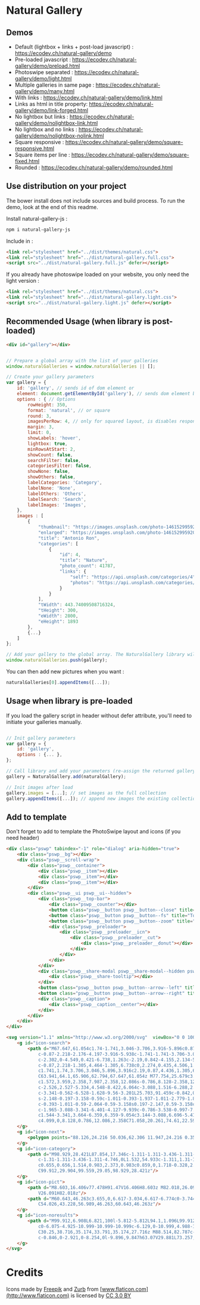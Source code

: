 Natural Gallery
============================

Demos 
-----
* Default (lightbox + links + post-load javascript) : https://ecodev.ch/natural-gallery/demo
* Pre-loaded javascript : https://ecodev.ch/natural-gallery/demo/preload.html
* Photoswipe separated : https://ecodev.ch/natural-gallery/demo/light.html
* Multiple galleries in same page : https://ecodev.ch/natural-gallery/demo/many.html
* With links : https://ecodev.ch/natural-gallery/demo/link.html
* Links as html in title property: https://ecodev.ch/natural-gallery/demo/link-forged.html
* No lightbox but links : https://ecodev.ch/natural-gallery/demo/nolightbox-link.html
* No lightbox and no links : https://ecodev.ch/natural-gallery/demo/nolightbox-nolink.html
* Square responsive : https://ecodev.ch/natural-gallery/demo/square-responsive.html
* Square items per line : https://ecodev.ch/natural-gallery/demo/square-fixed.html
* Rounded : https://ecodev.ch/natural-gallery/demo/rounded.html

Use distribution on your project 
-----

The bower install does not include sources and build process. To run the demo, look at the end of this readme. 

Install natural-gallery-js :

```sh
npm i natural-gallery-js
```

Include in <head> : 

```html
<link rel="stylesheet" href="../dist/themes/natural.css">
<link rel="stylesheet" href="../dist/natural-gallery.full.css">
<script src="../dist/natural-gallery.full.js" defer></script>
```

If you already have photoswipe loaded on your website, you only need the light version  : 

```html
<link rel="stylesheet" href="../dist/themes/natural.css">
<link rel="stylesheet" href="../dist/natural-gallery.light.css">
<script src="../dist/natural-gallery.light.js" defer></script>
```

Recommended Usage (when library is post-loaded) 
-----

```html
<div id="gallery"></div>
```

```javascript

// Prepare a global array with the list of your galleries
window.naturalGalleries = window.naturalGalleries || [];

// Create your gallery parameters
var gallery = {
    id: 'gallery', // sends id of dom element or
    element: document.getElementById('gallery'), // sends dom element by reference
    options : { // Options
        rowHeight: 350,
        format: 'natural', // or square
        round: 3,
        imagesPerRow: 4, // only for squared layout, is disables responsive
        margin: 3,
        limit: 0,
        showLabels: 'hover',
        lightbox: true,
        minRowsAtStart: 2,
        showCount: false,
        searchFilter: false,
        categoriesFilter: false,
        showNone: false,
        showOthers: false,
        labelCategories: 'Category',
        labelNone: 'None',
        labelOthers: 'Others',
        labelSearch: 'Search',
        labelImages: 'Images',
    },
    images : [
        {
            "thumbnail": "https://images.unsplash.com/photo-1461529959205-ba7d61debd0b?ixlib=rb-0.3.5&q=80&fm=jpg&crop=entropy&w=400&fit=max&s=0653332e9c1498112a303c583c102f6a",
            "enlarged": "https://images.unsplash.com/photo-1461529959205-ba7d61debd0b?ixlib=rb-0.3.5&q=80&fm=jpg&crop=entropy&w=1080&fit=max&s=a74e25633c9c659c0778b71ca9aa33a0",
            "title": "Antonio Ron",
            "categories": [
                {
                    "id": 4,
                    "title": "Nature",
                    "photo_count": 41787,
                    "links": {
                        "self": "https://api.unsplash.com/categories/4",
                        "photos": "https://api.unsplash.com/categories/4/photos"
                    }
                }
            ],
            "tWidth": 443.74009508716324,
            "tHeight": 300,
            "eWidth": 2800,
            "eHeight": 1893
        },
        {...}
    ]
};

// Add your gallery to the global array. The NaturalGallery library will start when the script will be loaded.
window.naturalGalleries.push(gallery);
```

You can then add new pictures when you want :

```javascript
naturalGalleries[0].appendItems([...]);
```

Usage when library is pre-loaded
-----

If you load the gallery script in header without defer attribute, you'll need to initiate your galleries manually.

```javascript

// Init gallery parameters
var gallery = {
    id: 'gallery',
    options : {... },
};

// Call library and add your parameters (re-assign the returned gallery object if you plan to add images later)
gallery = NaturalGallery.add(naturalGallery);

// Init images after load
gallery.images = [...]; // set images as the full collection
gallery.appendItems([...]); // append new images the existing collection
```

Add to template
-----

Don't forget to add to template the PhotoSwipe layout and icons (if you need header)
```html
<div class="pswp" tabindex="-1" role="dialog" aria-hidden="true">
    <div class="pswp__bg"></div>
    <div class="pswp__scroll-wrap">
        <div class="pswp__container">
            <div class="pswp__item"></div>
            <div class="pswp__item"></div>
            <div class="pswp__item"></div>
        </div>
        <div class="pswp__ui pswp__ui--hidden">
            <div class="pswp__top-bar">
                <div class="pswp__counter"></div>
                <button class="pswp__button pswp__button--close" title="Close (Esc)"></button>
                <button class="pswp__button pswp__button--fs" title="Toggle fullscreen"></button>
                <button class="pswp__button pswp__button--zoom" title="Zoom in/out"></button>
                <div class="pswp__preloader">
                    <div class="pswp__preloader__icn">
                        <div class="pswp__preloader__cut">
                            <div class="pswp__preloader__donut"></div>
                        </div>
                    </div>
                </div>
            </div>
            <div class="pswp__share-modal pswp__share-modal--hidden pswp__single-tap">
                <div class="pswp__share-tooltip"></div>
            </div>
            <button class="pswp__button pswp__button--arrow--left" title="Previous (arrow left)"></button>
            <button class="pswp__button pswp__button--arrow--right" title="Next (arrow right)"></button>
            <div class="pswp__caption">
                <div class="pswp__caption__center"></div>
            </div>
        </div>
    </div>
</div>
```

```html
<svg version="1.1" xmlns="http://www.w3.org/2000/svg"  viewBox="0 0 100 100"  xml:space="preserve" style="display:none;">
    <g id="icon-search">
        <path d="M67.647,61.054c1.74-1.741,3.046-3.706,3.916-5.896c0.87-2.19,1.305-4.422,1.305-6.696c0-2.274-0.435-4.52-1.305-6.738
            c-0.87-2.218-2.176-4.197-3.916-5.938c-1.741-1.741-3.706-3.032-5.896-3.874c-2.19-0.842-4.436-1.263-6.738-1.263
            c-2.302,0-4.549,0.421-6.738,1.263c-2.19,0.842-4.155,2.134-5.896,3.874s-3.046,3.72-3.916,5.938
            c-0.87,2.218-1.305,4.464-1.305,6.738c0,2.274,0.435,4.506,1.305,6.696c0.87,2.19,2.176,4.155,3.916,5.896
            c1.741,1.74,3.706,3.046,5.896,3.916c2.19,0.87,4.436,1.305,6.738,1.305s4.548-0.435,6.738-1.305
            C63.941,64.1,65.906,62.794,67.647,61.054z M77.754,25.679c3.145,3.144,5.503,6.696,7.075,10.654
            c1.572,3.959,2.358,7.987,2.358,12.086s-0.786,8.128-2.358,12.086c-1.572,3.959-3.93,7.51-7.075,10.654
            c-2.526,2.527-5.334,4.548-8.422,6.064c-3.088,1.516-6.288,2.526-9.602,3.032c-3.313,0.506-6.64,0.478-9.98-0.084
            c-3.341-0.562-6.528-1.628-9.56-3.201L25.703,91.459c-0.842,0.842-1.769,1.459-2.779,1.853c-1.011,0.393-2.064,0.59-3.158,0.59
            s-2.148-0.197-3.158-0.59c-1.011-0.393-1.937-1.011-2.779-1.853c-0.842-0.842-1.46-1.769-1.853-2.779
            c-0.393-1.011-0.59-2.064-0.59-3.158s0.197-2.147,0.59-3.158c0.393-1.011,1.011-1.937,1.853-2.779l13.981-13.981
            c-1.965-3.088-3.341-6.401-4.127-9.939c-0.786-3.538-0.997-7.075-0.632-10.612c0.365-3.537,1.32-6.977,2.864-10.318
            c1.544-3.341,3.664-6.359,6.359-9.054c3.144-3.088,6.696-5.418,10.654-6.991c3.959-1.572,7.987-2.358,12.086-2.358
            c4.099,0,8.128,0.786,12.086,2.358C71.058,20.261,74.61,22.591,77.754,25.679z"/>
    </g>
    <g id="icon-next">
        <polygon points="88.126,24.216 50.036,62.306 11.947,24.216 0.355,35.809 50.036,85.49 99.718,35.809 		"/>
    </g>
    <g id="icon-category">
        <path d="M98.929,28.421L87.854,17.346c-1.311-1.311-3.436-1.311-4.747,0L36.974,63.48L17.353,43.859
            c-1.31-1.311-3.436-1.311-4.746,0L1.532,54.933c-1.311,1.31-1.311,3.436,0,4.747l33.069,33.069
            c0.655,0.656,1.514,0.983,2.373,0.983c0.859,0,1.718-0.328,2.373-0.983l59.581-59.582c0.63-0.629,0.983-1.483,0.983-2.373
            C99.912,29.904,99.559,29.05,98.929,28.421z"/>
    </g>
    <g id="icon-pict">
        <path d="M8.603,16.406v77.478H91.47V16.406H8.603z M82.018,26.091V72.5l-14.65-17.355L54.369,66.581L36.093,44.649L18.055,69.808
            V26.091H82.018z"/>
        <path d="M60.643,46.263c3.655,0,6.617-3.034,6.617-6.774c0-3.744-2.962-6.779-6.617-6.779c-3.654,0-6.617,3.035-6.617,6.779
            C54.026,43.228,56.989,46.263,60.643,46.263z"/>
    </g>
    <g id="icon-noresults">
        <path d="M99.912,6.908L6.821,100l-5.812-5.812L94.1,1.096L99.912,6.908z M68.442,8.462L5.237,71.349V8.462H68.442z M35.174,27.716
            c0-6.075-4.925-10.999-10.999-10.999c-6.129,0-10.999,4.988-10.999,10.999c0,6.012,4.87,10.999,10.999,10.999
            C30.25,38.716,35.174,33.791,35.174,27.716z M88.514,82.787c-3.364,0-25.162,0-28.576,0l-5.895-11.473l-6.014,5.984l2.738,5.489
            c-0.846,0-2.921,0-8.254,0l-9.896,9.847h63.07V29.881L73.257,52.198C78.41,62.531,88.123,82.004,88.514,82.787z"/>
    </g>
</svg>
```



Credits
============================
Icons made by [Freepik](http://www.freepik.com) and [Zurb](http://www.flaticon.com/authors/zurb) from [www.flaticon.com](http://www.flaticon.com) is licensed by [CC 3.0 BY](http://creativecommons.org/licenses/by/3.0/)

